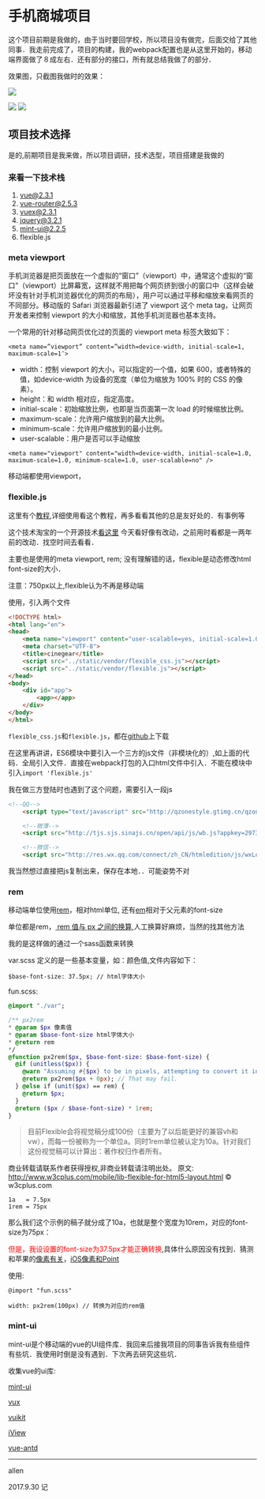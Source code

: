 # 手机商城项目

这个项目前期是我做的，由于当时要回学校，所以项目没有做完，后面交给了其他同事．我走前完成了，项目的构建，我的webpack配置也是从这里开始的，移动端界面做了８成左右．还有部分的接口，所有就总结我做了的部分．

效果图，只截图我做时的效果：

![](assets/shangcheng.png)


![](assets/shangcheng2.png)
![](assets/shangcheng3.png)



## 项目技术选择

是的,前期项目是我来做，所以项目调研，技术选型，项目搭建是我做的

### 来看一下技术栈

1. vue@2.3.1
1. vue-router@2.5.3
1. vuex@2.3.1
1. jquery@3.2.1
1. mint-ui@2.2.5
1. flexible.js

### meta viewport

手机浏览器是把页面放在一个虚拟的“窗口”（viewport）中，通常这个虚拟的“窗口”（viewport）比屏幕宽，这样就不用把每个网页挤到很小的窗口中（这样会破坏没有针对手机浏览器优化的网页的布局），用户可以通过平移和缩放来看网页的不同部分。移动版的 Safari 浏览器最新引进了 viewport 这个 meta tag，让网页开发者来控制 viewport 的大小和缩放，其他手机浏览器也基本支持。

一个常用的针对移动网页优化过的页面的 viewport meta 标签大致如下：
```
<meta name=”viewport” content=”width=device-width, initial-scale=1, maximum-scale=1″>
```

* width：控制 viewport 的大小，可以指定的一个值，如果 600，或者特殊的值，如device-width 为设备的宽度（单位为缩放为 100% 时的 CSS 的像素）。
* height：和 width 相对应，指定高度。
* initial-scale：初始缩放比例，也即是当页面第一次 load 的时候缩放比例。
* maximum-scale：允许用户缩放到的最大比例。
* minimum-scale：允许用户缩放到的最小比例。
* user-scalable：用户是否可以手动缩放

```
<meta name="viewport" content="width=device-width, initial-scale=1.0, maximum-scale=1.0, minimum-scale=1.0, user-scalable=no" />
```

移动端都使用viewport，

### flexible.js

这里有个[教程](http://www.w3cplus.com/mobile/lib-flexible-for-html5-layout.html),详细使用看这个教程，再多看看其他的总是友好处的．有事例等

这个技术淘宝的一个开源技术[看这里](https://github.com/amfe/lib-flexible)
今天看好像有改动，之前用时看都是一两年前的改动．找空时间去看看．

主要也是使用的meta viewport, rem; 没有理解错的话，flexible是动态修改html font-size的大小．

注意：750px以上,flexible认为不再是移动端

使用，引入两个文件
```html
<!DOCTYPE html>
<html lang="en">
<head>
    <meta name="viewport" content="user-scalable=yes, initial-scale=1.0, maximum-scale=1.0, minimum-scale=1.0">
    <meta charset="UTF-8">
    <title>cinegear</title>
    <script src="../static/vendor/flexible_css.js"></script>
    <script src="../static/vendor/flexible.js"></script>
</head>
<body>
    <div id="app">
        <app></app>
    </div>
</body>
</html>
```
`flexible_css.js`和`flexible.js`，都在[github](https://github.com/amfe/lib-flexible)上下载

在这里再讲讲，ES6模块中要引入一个三方的js文件（非模块化的）,如上面的代码．全局引入文件．直接在webpack打包的入口html文件中引入．不能在模块中引入`import 'flexible.js'`

我在做三方登陆时也遇到了这个问题，需要引入一段js

```html
<!--QQ-->
    <script type="text/javascript" src="http://qzonestyle.gtimg.cn/qzone/openapi/qc_loader.js" data-appid="1106291055"  charset="utf-8" data-callback="true"></script>

    <!--微薄-->
    <script src="http://tjs.sjs.sinajs.cn/open/api/js/wb.js?appkey=2973172615&debug=true" type="text/javascript" charset="utf-8"></script>

    <!--微信-->
    <script src="http://res.wx.qq.com/connect/zh_CN/htmledition/js/wxLogin.js"></script>
```
我当然想过直接把js复制出来，保存在本地．．可能姿势不对


### rem

移动端单位使用[rem](http://www.w3cplus.com/css3/define-font-size-with-css3-rem)，相对html单位, 还有[em](http://www.runoob.com/w3cnote/px-em-rem-different.html)相对于父元素的font-size

单位都是rem，[ rem 值与 px 之间的换算](https://lms.im/css/1069.html),人工换算好麻烦，当然的找其他方法

我的是这样做的通过一个sass函数来转换

var.scss 定义的是一些基本变量，如：颜色值,文件内容如下：
```
$base-font-size: 37.5px; // html字体大小
```

fun.scss:
```sass
@import "./var";

/** px2rem
* @param $px 像素值
* @param $base-font-size html字体大小
* @return rem
*/
@function px2rem($px, $base-font-size: $base-font-size) {
  @if (unitless($px)) {
    @warn "Assuming #{$px} to be in pixels, attempting to convert it into pixels for you";
    @return px2rem($px + 0px); // That may fail.
  } @else if (unit($px) == rem) {
    @return $px;
  }
  @return ($px / $base-font-size) * 1rem;
}

```

> 目前Flexible会将视觉稿分成100份（主要为了以后能更好的兼容vh和vw），而每一份被称为一个单位a。同时1rem单位被认定为10a。针对我们这份视觉稿可以计算出：著作权归作者所有。

  商业转载请联系作者获得授权,非商业转载请注明出处。
  原文: http://www.w3cplus.com/mobile/lib-flexible-for-html5-layout.html © w3cplus.com

```
1a   = 7.5px
1rem = 75px
```
那么我们这个示例的稿子就分成了10a，也就是整个宽度为10rem，<html>对应的font-size为75px：

<font color=red>但是，我设设置的font-size为37.5px才能正确转换</font>,具体什么原因没有找到．猜测和苹果的[像素有关](http://blog.csdn.net/aiolos1111/article/details/51880223)，[iOS像素和Point](http://www.jianshu.com/p/7d0cbaf15786)

使用:
```
@import "fun.scss"

width: px2rem(100px) // 转换为对应的rem值
```

### mint-ui

mint-ui是个移动端的vue的UI组件库．我回来后接我项目的同事告诉我有些组件有些坑．我使用时倒是没有遇到．下次再去研究这些坑．

收集vue的ui库:

[mint-ui](http://mint-ui.github.io/#!/zh-cn)

[vux](https://vux.li/demos/v2/#/)

[vuikit](https://vuikit.js.org/#/table)

[iView](https://www.iviewui.com/)

[vue-antd](http://okoala.github.io/vue-antd/#!/docs/introduce)


---

allen

2017.9.30 记